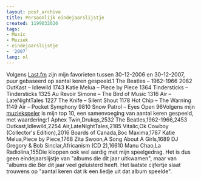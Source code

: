 ```yaml
---
layout: post_archive
title: Persoonlijk eindejaarslijstje
created: 1199032026
tags:
- Music
- Muziek
- eindejaarslijstje
- '2007'
lang: nl
---
```

Volgens [Last.fm]() zijn mijn favorieten tussen 30-12-2006 en 30-12-2007, puur gebaseerd op aantal keren gespeeld.1   The Beatles – 1962-1966  2082   OutKast – Idlewild 1743   Katie Melua – Piece by Piece 1364   Tindersticks – Tindersticks 1325   Au Revoir Simone – The Bird of Music 1316   Air – LateNightTales 1227   The Knife – Silent Shout 1178   Hot Chip – The Warning 1149   Air – Pocket Symphony 9810   Snow Patrol – Eyes Open 96Volgens mijn [muziekspeler]() is mijn top 10, een samenvoeging van aantal keren gespeeld, met waardering:1  Aphex Twin,Drukqs,2532  The Beatles,1962-1966,2453  Outkast,Idlewild,2254  Air,LateNightTales,2185  Vitalic,Ok Cowboy (Collector's Edition),2016  Boards of Canada,Boc Maxima,1787  Katie Melua,Piece by Piece,1768  Zita Swoon,A Song About A Girls,1689  DJ Gregory & Bob Sinclar,Africanism (CD 2),16610  Manu Chao,La Radiolina,155Die kloppen ook wel aardig met mijn speelgedrag. Het is dus geen eindejaarslijstje van "albums die dit jaar uitkwamen", maar van "albums die Bèr dit jaar veel geluisterd heeft. Het laatste cijfertje slaat trouwens op "aantal keren dat ik een liedje uit dat album speelde".
